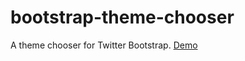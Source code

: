 bootstrap-theme-chooser
=======================

A theme chooser for Twitter Bootstrap. [Demo](http://amercier.github.io/bootstrap-theme-chooser/)